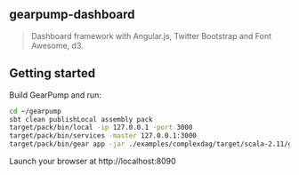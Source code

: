 ## gearpump-dashboard

> Dashboard framework with Angular.js, Twitter Bootstrap and Font Awesome, d3.

## Getting started

Build GearPump and run:

```bash
cd ~/gearpump
sbt clean publishLocal assembly pack
target/pack/bin/local -ip 127.0.0.1 -port 3000
target/pack/bin/services -master 127.0.0.1:3000
target/pack/bin/gear app -jar ./examples/complexdag/target/scala-2.11/gepump-examples-complexdag_2.11-0.2.4-SNAPSHOT.jar org.apache.gearpump.streaming.examples.complexdag.Dag -master 127.0.0.1:3000
```

Launch your browser at http://localhost:8090

